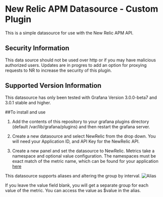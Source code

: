 # New Relic APM Datasource -  Custom Plugin
This is a simple datasource for use with the New Relic APM API. 

## Security Information
This data source should not be used over http or if you may have malicious authorized users.
Updates are in progres to add an option for proxying requests to NR to increase the security of this plugin.

## Supported Version Information
This datasource has only been tested with Grafana Version 3.0.0-beta7 and 3.0.1 stable and higher.

##To install and use

1. Add the contents of this repository to your grafana plugins directory (default /var/lib/grafana/plugins) and then restart the grafana server.

2. Create a new datasource and select NewRelic from the drop down. You will need your Application ID, and API Key for the NewRelic API.

3. Create a new panel and set the datasource to NewRelic. Metrics take a namespace and optional value configuration. The namespaces must be exact match of the metric name, which can be found for your application [here](https://rpm.newrelic.com/api/explore/applications/metric_names)

This datasource supports aliases and altering the group by interval.
![Alias](http://i.imgur.com/sV0bEoA.png)

If you leave the value field blank, you will get a separate group for each value of the metric. You can access the value as $value in the alias.

